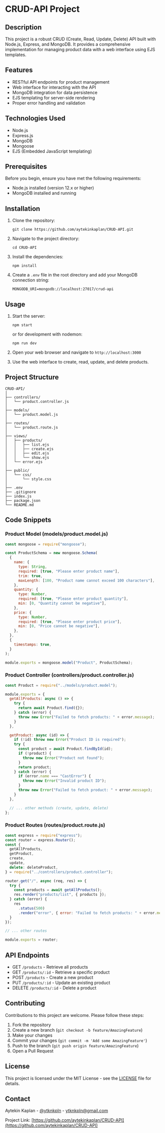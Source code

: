 # CRUD-API Project

## Description

This project is a robust CRUD (Create, Read, Update, Delete) API built with Node.js, Express, and MongoDB. It provides a comprehensive implementation for managing product data with a web interface using EJS templates.

## Features

- RESTful API endpoints for product management
- Web interface for interacting with the API
- MongoDB integration for data persistence
- EJS templating for server-side rendering
- Proper error handling and validation

## Technologies Used

- Node.js
- Express.js
- MongoDB
- Mongoose
- EJS (Embedded JavaScript templating)

## Prerequisites

Before you begin, ensure you have met the following requirements:

- Node.js installed (version 12.x or higher)
- MongoDB installed and running

## Installation

1. Clone the repository:

   ```
   git clone https://github.com/aytekinkaplan/CRUD-API.git
   ```

2. Navigate to the project directory:

   ```
   cd CRUD-API
   ```

3. Install the dependencies:

   ```
   npm install
   ```

4. Create a `.env` file in the root directory and add your MongoDB connection string:
   ```
   MONGODB_URI=mongodb://localhost:27017/crud-api
   ```

## Usage

1. Start the server:

   ```
   npm start
   ```

   or for development with nodemon:

   ```
   npm run dev
   ```

2. Open your web browser and navigate to `http://localhost:3000`

3. Use the web interface to create, read, update, and delete products.

## Project Structure

```
CRUD-API/
│
├── controllers/
│   └── product.controller.js
│
├── models/
│   └── product.model.js
│
├── routes/
│   └── product.route.js
│
├── views/
│   ├── products/
│   │   ├── list.ejs
│   │   ├── create.ejs
│   │   ├── edit.ejs
│   │   └── show.ejs
│   └── error.ejs
│
├── public/
│   └── css/
│       └── style.css
│
├── .env
├── .gitignore
├── index.js
├── package.json
└── README.md
```

## Code Snippets

### Product Model (models/product.model.js)

```javascript
const mongoose = require("mongoose");

const ProductSchema = new mongoose.Schema(
  {
    name: {
      type: String,
      required: [true, "Please enter product name"],
      trim: true,
      maxLength: [100, "Product name cannot exceed 100 characters"],
    },
    quantity: {
      type: Number,
      required: [true, "Please enter product quantity"],
      min: [0, "Quantity cannot be negative"],
    },
    price: {
      type: Number,
      required: [true, "Please enter product price"],
      min: [0, "Price cannot be negative"],
    },
  },
  {
    timestamps: true,
  }
);

module.exports = mongoose.model("Product", ProductSchema);
```

### Product Controller (controllers/product.controller.js)

```javascript
const Product = require("../models/product.model");

module.exports = {
  getAllProducts: async () => {
    try {
      return await Product.find({});
    } catch (error) {
      throw new Error("Failed to fetch products: " + error.message);
    }
  },

  getProduct: async (id) => {
    if (!id) throw new Error("Product ID is required");
    try {
      const product = await Product.findById(id);
      if (!product) {
        throw new Error("Product not found");
      }
      return product;
    } catch (error) {
      if (error.name === "CastError") {
        throw new Error("Invalid product ID");
      }
      throw new Error("Failed to fetch product: " + error.message);
    }
  },

  // ... other methods (create, update, delete)
};
```

### Product Routes (routes/product.route.js)

```javascript
const express = require("express");
const router = express.Router();
const {
  getAllProducts,
  getProduct,
  create,
  update,
  delete: deleteProduct,
} = require("../controllers/product.controller");

router.get("/", async (req, res) => {
  try {
    const products = await getAllProducts();
    res.render("products/list", { products });
  } catch (error) {
    res
      .status(500)
      .render("error", { error: "Failed to fetch products: " + error.message });
  }
});

// ... other routes

module.exports = router;
```

## API Endpoints

- GET `/products` - Retrieve all products
- GET `/products/:id` - Retrieve a specific product
- POST `/products` - Create a new product
- PUT `/products/:id` - Update an existing product
- DELETE `/products/:id` - Delete a product

## Contributing

Contributions to this project are welcome. Please follow these steps:

1. Fork the repository
2. Create a new branch (`git checkout -b feature/AmazingFeature`)
3. Make your changes
4. Commit your changes (`git commit -m 'Add some AmazingFeature'`)
5. Push to the branch (`git push origin feature/AmazingFeature`)
6. Open a Pull Request

## License

This project is licensed under the MIT License - see the [LICENSE](LICENSE) file for details.

## Contact

Aytekin Kaplan - [@ytknkpln](https://twitter.com/ytknkpln) - ytknkpln@gmail.com

Project Link: [https://github.com/aytekinkaplan/CRUD-API](https://github.com/aytekinkaplan/CRUD-API)

